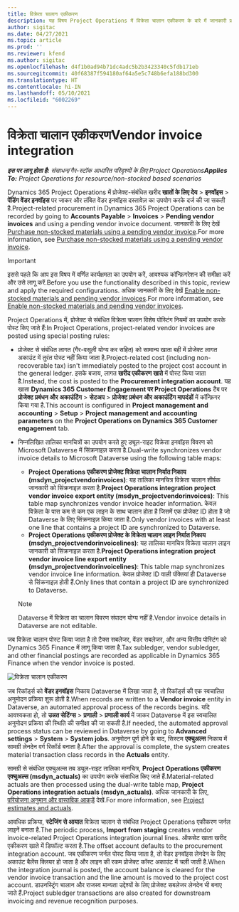 ```yaml
---
title: विक्रेता चालान एकीकरण
description: यह विषय Project Operations में विक्रेता चालान एकीकरण के बारे में जानकारी प्रदान करता है.
author: sigitac
ms.date: 04/27/2021
ms.topic: article
ms.prod: ''
ms.reviewer: kfend
ms.author: sigitac
ms.openlocfilehash: d4f1b0ad94b71dc4adc5b2b3423340c5fdb171eb
ms.sourcegitcommit: 40f68387f594180af64a5e5c748b6efa188bd300
ms.translationtype: HT
ms.contentlocale: hi-IN
ms.lasthandoff: 05/10/2021
ms.locfileid: "6002269"
---
```

# <a name="vendor-invoice-integration"></a><span data-ttu-id="ed044-103">विक्रेता चालान एकीकरण</span><span class="sxs-lookup"><span data-stu-id="ed044-103">Vendor invoice integration</span></span>

<span data-ttu-id="ed044-104">_**इस पर लागू होता है:** संसाधन/गैर-स्टॉक आधारित परिदृश्यों के लिए Project Operations_</span><span class="sxs-lookup"><span data-stu-id="ed044-104">_**Applies To:** Project Operations for resource/non-stocked based scenarios_</span></span>

<span data-ttu-id="ed044-105">Dynamics 365 Project Operations में प्रोजेक्ट-संबंधित खरीद **खातों के लिए देय** > **इनवॉइस** > **पेंडिंग वेंडर इनवॉइस** पर जाकर और लंबित वेंडर इनवॉइस दस्तावेज़ का उपयोग करके दर्ज की जा सकती है.</span><span class="sxs-lookup"><span data-stu-id="ed044-105">Project-related procurement in Dynamics 365 Project Operations can be recorded by going to **Accounts Payable** > **Invoices** > **Pending vendor invoices** and using a pending vendor invoice document.</span></span> <span data-ttu-id="ed044-106">जानकारी के लिए देखें [Purchase non-stocked materials using a pending vendor invoice](../procurement/pending-vendor-invoices.md).</span><span class="sxs-lookup"><span data-stu-id="ed044-106">For more information, see [Purchase non-stocked materials using a pending vendor invoice](../procurement/pending-vendor-invoices.md).</span></span>

> [!IMPORTANT]
> <span data-ttu-id="ed044-107">इससे पहले कि आप इस विषय में वर्णित कार्यक्षमता का उपयोग करें, आवश्यक कॉन्फ़िगरेशन की समीक्षा करें और उसे लागू करें.</span><span class="sxs-lookup"><span data-stu-id="ed044-107">Before you use the functionality described in this topic, review and apply the required configurations.</span></span> <span data-ttu-id="ed044-108">अधिक जानकारी के लिए देखें [Enable non-stocked materials and pending vendor invoices](../procurement/configure-materials-nonstocked.md).</span><span class="sxs-lookup"><span data-stu-id="ed044-108">For more information, see [Enable non-stocked materials and pending vendor invoices](../procurement/configure-materials-nonstocked.md).</span></span>

<span data-ttu-id="ed044-109">Project Operations में, प्रोजेक्ट से संबंधित विक्रेता चालान विशेष पोस्टिंग नियमों का उपयोग करके पोस्ट किए जाते हैं:</span><span class="sxs-lookup"><span data-stu-id="ed044-109">In Project Operations, project-related vendor invoices are posted using special posting rules:</span></span>

- <span data-ttu-id="ed044-110">प्रोजेक्ट से संबंधित लागत (गैर-वसूली योग्य कर सहित) को सामान्य खाता बही में प्रोजेक्ट लागत अकाउंट में तुरंत पोस्ट नहीं किया जाता है.</span><span class="sxs-lookup"><span data-stu-id="ed044-110">Project-related cost (including non-recoverable tax) isn't immediately posted to the project cost account in the general ledger.</span></span> <span data-ttu-id="ed044-111">इसके बजाय, लागत **खरीद एकीकरण खाते** में पोस्ट किया जाता है.</span><span class="sxs-lookup"><span data-stu-id="ed044-111">Instead, the cost is posted to the **Procurement integration account**.</span></span> <span data-ttu-id="ed044-112">यह खाता **Dynamics 365 Customer Engagement पर Project Operations** टैब पर **प्रोजेक्ट प्रबंधन और अकाउंटिंग** > **सेटअप** > **प्रोजेक्ट प्रबंधन और अकाउंटिंग मापदंडों** में कॉन्फ़िगर किया गया है.</span><span class="sxs-lookup"><span data-stu-id="ed044-112">This account is configured in **Project management and accounting** > **Setup** > **Project management and accounting parameters** on the **Project Operations on Dynamics 365 Customer engagement** tab.</span></span>
- <span data-ttu-id="ed044-113">निम्नलिखित तालिका मानचित्रों का उपयोग करते हुए ड्यूल-राइट विक्रेता इनवॉइस विवरण को Microsoft Dataverse में सिंक्रनाइज़ करता है.</span><span class="sxs-lookup"><span data-stu-id="ed044-113">Dual-write synchronizes vendor invoice details to Microsoft Dataverse using the following table maps:</span></span>

     - <span data-ttu-id="ed044-114">**Project Operations एकीकरण प्रोजेक्ट विक्रेता चालान निर्यात निकाय (msdyn_projectvendorinvoices)**: यह तालिका मानचित्र विक्रेता चालान शीर्षक जानकारी को सिंक्रनाइज़ करता है.</span><span class="sxs-lookup"><span data-stu-id="ed044-114">**Project Operations integration project vendor invoice export entity (msdyn_projectvendorinvoices)**: This table map synchronizes vendor invoice header information.</span></span> <span data-ttu-id="ed044-115">केवल विक्रेता के पास कम से कम एक लाइन के साथ चालान होता है जिसमें एक प्रोजेक्ट ID होता है जो Dataverse के लिए सिंक्रनाइज़ किया जाता है.</span><span class="sxs-lookup"><span data-stu-id="ed044-115">Only vendor invoices with at least one line that contains a project ID are synchronized to Dataverse.</span></span>
     - <span data-ttu-id="ed044-116">**Project Operations एकीकरण प्रोजेक्ट के विक्रेता चालान लाइन निर्यात निकाय (msdyn_projectvendorinvoicelines)**: यह तालिका मानचित्र विक्रेता चालान लाइन जानकारी को सिंक्रनाइज़ करता है.</span><span class="sxs-lookup"><span data-stu-id="ed044-116">**Project Operations integration project vendor invoice line export entity (msdyn_projectvendorinvoicelines)**: This table map synchronizes vendor invoice line information.</span></span> <span data-ttu-id="ed044-117">केवल प्रोजेक्ट ID वाली पंक्तियां ही Dataverse से सिंक्रनाइज़ होती हैं.</span><span class="sxs-lookup"><span data-stu-id="ed044-117">Only lines that contain a project ID are synchronized to Dataverse.</span></span>

     > [!NOTE]
     > <span data-ttu-id="ed044-118">Dataverse में विक्रेता का चालान विवरण संपादन योग्य नहीं है.</span><span class="sxs-lookup"><span data-stu-id="ed044-118">Vendor invoice details in Dataverse are not editable.</span></span>

<span data-ttu-id="ed044-119">जब विक्रेता चालान पोस्ट किया जाता है तो टैक्स सबलेजर, वेंडर सबलेजर, और अन्य वित्तीय पोस्टिंग को Dynamics 365 Finance में लागू किया जाता है.</span><span class="sxs-lookup"><span data-stu-id="ed044-119">Tax subledger, vendor subledger, and other financial postings are recorded as applicable in Dynamics 365 Finance when the vendor invoice is posted.</span></span>

![विक्रेता चालान एकीकरण](media/DW7VendorInvoice.png)

<span data-ttu-id="ed044-121">जब रिकॉर्ड्स को **वेंडर इनवॉइस** निकाय Dataverse में लिखा जाता है, तो रिकॉर्ड्स की एक स्वचालित अनुमोदन प्रक्रिया शुरू होती है.</span><span class="sxs-lookup"><span data-stu-id="ed044-121">When records are written to a **Vendor invoice** entity in Dataverse, an automated approval process of the records begins.</span></span> <span data-ttu-id="ed044-122">यदि आवश्यकता हो, तो **उन्नत सेटिंग्स** > **प्रणाली** > **प्रणाली कार्य** में जाकर Dataverse में इस स्वचालित अनुमोदन प्रक्रिया की स्थिति की समीक्षा की जा सकती है.</span><span class="sxs-lookup"><span data-stu-id="ed044-122">If needed, the automated approval process status can be reviewed in Dataverse by going to **Advanced settings** > **System** > **System jobs**.</span></span> <span data-ttu-id="ed044-123">अनुमोदन पूर्ण होने के बाद, सिस्टम **एक्चुअल्स** निकाय में सामग्री लेनदेन वर्ग रिकॉर्ड बनाता है.</span><span class="sxs-lookup"><span data-stu-id="ed044-123">After the approval is complete, the system creates material transaction class records in the **Actuals** entity.</span></span>

<span data-ttu-id="ed044-124">सामग्री से संबंधित एक्चुअल्स तब ड्यूल-राइट तालिका मानचित्र, **Project Operations एकीकरण एक्चुअल्स (msdyn_actuals)** का उपयोग करके संसाधित किए जाते हैं.</span><span class="sxs-lookup"><span data-stu-id="ed044-124">Material-related actuals are then processed using the dual-write table map, **Project Operations integration actuals (msdyn_actuals)**.</span></span> <span data-ttu-id="ed044-125">अधिक जानकारी के लिए, [परियोजना अनुमान और वास्तविक आकड़ें](resource-dual-write-estimates-actuals.md) देखें.</span><span class="sxs-lookup"><span data-stu-id="ed044-125">For more information, see [Project estimates and actuals](resource-dual-write-estimates-actuals.md).</span></span>

<span data-ttu-id="ed044-126">आवधिक प्रक्रिया, **स्टेजिंग से आयात** विक्रेता चालान से संबंधित Project Operations एकीकरण जर्नल लाइनें बनाता है.</span><span class="sxs-lookup"><span data-stu-id="ed044-126">The periodic process, **Import from staging** creates vendor invoice-related Project Operations integration journal lines.</span></span> <span data-ttu-id="ed044-127">ऑफसेट खाता खरीद एकीकरण खाते में डिफॉल्ट करता है.</span><span class="sxs-lookup"><span data-stu-id="ed044-127">The offset account defaults to the procurement integration account.</span></span> <span data-ttu-id="ed044-128">जब एकीकरण जर्नल पोस्ट किया जाता है, तो वेंडर इनवॉइस लेनदेन के लिए अकाउंट बैलेंस क्लियर हो जाता है और लाइन की रकम प्रोजेक्ट कॉस्ट अकाउंट में चली जाती है.</span><span class="sxs-lookup"><span data-stu-id="ed044-128">When the integration journal is posted, the account balance is cleared for the vendor invoice transaction and the line amount is moved to the project cost account.</span></span> <span data-ttu-id="ed044-129">डाउनस्ट्रिंग चालान और राजस्व मान्यता उद्देश्यों के लिए प्रोजेक्ट सबलेजर लेनदेन भी बनाए जाते हैं.</span><span class="sxs-lookup"><span data-stu-id="ed044-129">Project subledger transactions are also created for downstream invoicing and revenue recognition purposes.</span></span>
